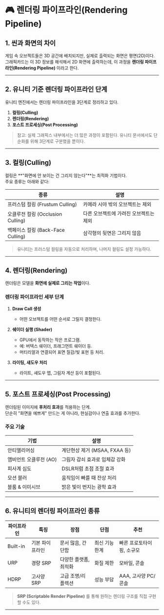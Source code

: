 # 🎮 렌더링 파이프라인(Rendering Pipeline)

## 1. 씬과 화면의 차이

게임 속 오브젝트들은 3D 공간에 배치되지만, 실제로 출력되는 화면은 평면(2D)이다.  
그래픽카드는 이 3D 정보를 해석해서 2D 화면에 출력하는데, 이 과정을 **렌더링 파이프라인(Rendering Pipeline)** 이라고 한다.

---

## 2. 유니티 기준 렌더링 파이프라인 단계

유니티 엔진에서는 렌더링 파이프라인을 3단계로 정리하고 있다.

1. **컬링(Culling)**  
2. **렌더링(Rendering)**  
3. **포스트 프로세싱(Post Processing)**  

> 참고: 실제 그래픽스 내부에서는 더 많은 과정이 포함된다. 유니티 문서에서도 단순화를 위해 3단계로 구분했을 뿐이다.

---

## 3. 컬링(Culling)

컬링은 **"화면에 안 보이는 건 그리지 않는다"**는 최적화 기법이다.  
주요 종류는 아래와 같다:

| 종류 | 설명 |
| --- | --- |
| 프러스텀 컬링 (Frustum Culling) | 카메라 시야 밖의 오브젝트는 제외 |
| 오클루전 컬링 (Occlusion Culling) | 다른 오브젝트에 가려진 오브젝트는 제외 |
| 백페이스 컬링 (Back-Face Culling) | 삼각형의 뒷면은 그리지 않음 |

> 유니티는 프러스텀 컬링을 자동으로 처리하며, 나머지 컬링도 설정 가능하다.

---

## 4. 렌더링(Rendering)

렌더링은 모델을 **화면에 실제로 그리는 작업**이다.

### 렌더링 파이프라인 세부 단계

1. **Draw Call 생성**  
   - 어떤 오브젝트를 어떤 순서로 그릴지 결정한다.

2. **쉐이더 실행 (Shader)**  
   - GPU에서 동작하는 작은 프로그램.
   - 예: 버텍스 쉐이더, 프래그먼트 쉐이더 등.
   - 머티리얼과 연결되어 표면 질감/빛 표현 등 처리.

3. **라이팅, 섀도우 처리**  
   - 라이트, 섀도우 맵, 그림자 계산 등이 포함된다.

---

## 5. 포스트 프로세싱(Post Processing)

렌더링된 이미지에 **후처리 효과**를 적용하는 단계.  
단순히 "화면을 예쁘게" 만드는 게 아니라, 현실감이나 연출 효과를 추가한다.

### 주요 기술

| 기법 | 설명 |
| --- | --- |
| 안티앨리어싱 | 계단현상 제거 (MSAA, FXAA 등) |
| 앰비언트 오클루전 (AO) | 그림자 감쇠 효과로 입체감 강화 |
| 피사계 심도 | DSLR처럼 초점 조절 효과 |
| 모션 블러 | 움직임이 빠를 때 잔상 처리 |
| 블룸 & 이미시브 | 밝은 빛이 번지는 광학 효과 |

---

## 6. 유니티의 렌더링 파이프라인 종류

| 파이프라인 | 특징 | 장점 | 단점 | 추천 |
| --- | --- | --- | --- | --- |
| Built-in | 기본 파이프라인 | 문서 많음, 간단함 | 최신 기능 한계 | 빠른 프로토타이핑, 소규모 |
| URP | 경량 SRP | 다양한 플랫폼, 최적화 | 화질 제한 | 모바일, 콘솔 |
| HDRP | 고사양 SRP | 고급 조명/리플렉션 | 성능 부담 | AAA, 고사양 PC/콘솔 |

> **SRP (Scriptable Render Pipeline)** 를 통해 원하는 렌더링 구조를 직접 구현할 수도 있다.

---